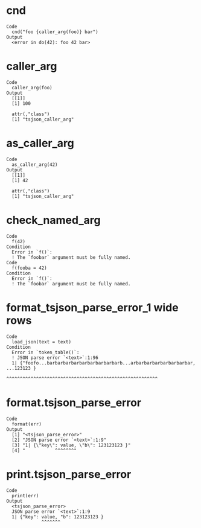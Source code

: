 # cnd

    Code
      cnd("foo {caller_arg(foo)} bar")
    Output
      <error in do(42): foo 42 bar>

# caller_arg

    Code
      caller_arg(foo)
    Output
      [[1]]
      [1] 100
      
      attr(,"class")
      [1] "tsjson_caller_arg"

# as_caller_arg

    Code
      as_caller_arg(42)
    Output
      [[1]]
      [1] 42
      
      attr(,"class")
      [1] "tsjson_caller_arg"

# check_named_arg

    Code
      f(42)
    Condition
      Error in `f()`:
      ! The `foobar` argument must be fully named.
    Code
      f(fooba = 42)
    Condition
      Error in `f()`:
      ! The `foobar` argument must be fully named.

# format_tsjson_parse_error_1 wide rows

    Code
      load_json(text = text)
    Condition
      Error in `token_table()`:
      ! JSON parse error `<text>`:1:96
      1| {"foofo...barbarbarbarbarbarbarbarbarb...arbarbarbarbarbarbarbar, ...123123 }
                   ^^^^^^^^^^^^^^^^^^^^^^^^^^^^^^^^^^^^^^^^^^^^^^^^^^^^^^^^

# format.tsjson_parse_error

    Code
      format(err)
    Output
      [1] "<tsjson_parse_error>"                  
      [2] "JSON parse error `<text>`:1:9"         
      [3] "1| {\"key\": value, \"b\": 123123123 }"
      [4] "           ^^^^^^^"                    

# print.tsjson_parse_error

    Code
      print(err)
    Output
      <tsjson_parse_error>
      JSON parse error `<text>`:1:9
      1| {"key": value, "b": 123123123 }
                 ^^^^^^^

